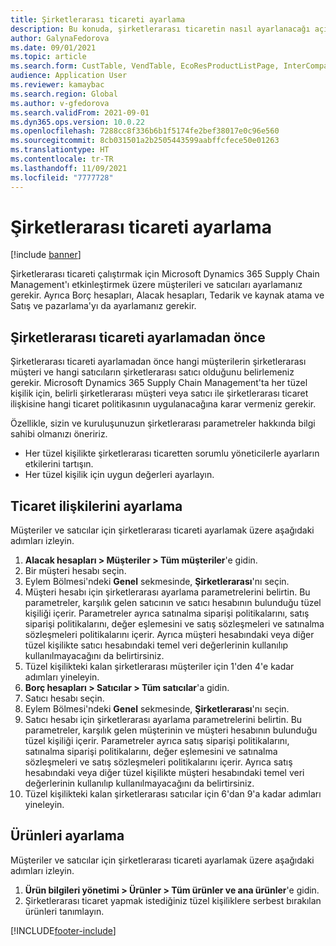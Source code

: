 ```yaml
---
title: Şirketlerarası ticareti ayarlama
description: Bu konuda, şirketlerarası ticaretin nasıl ayarlanacağı açıklanmaktadır
author: GalynaFedorova
ms.date: 09/01/2021
ms.topic: article
ms.search.form: CustTable, VendTable, EcoResProductListPage, InterCompanyTradingRelationSetupCustomer
audience: Application User
ms.reviewer: kamaybac
ms.search.region: Global
ms.author: v-gfedorova
ms.search.validFrom: 2021-09-01
ms.dyn365.ops.version: 10.0.22
ms.openlocfilehash: 7288cc8f336b6b1f5174fe2bef38017e0c96e560
ms.sourcegitcommit: 8cb031501a2b2505443599aabffcfece50e01263
ms.translationtype: HT
ms.contentlocale: tr-TR
ms.lasthandoff: 11/09/2021
ms.locfileid: "7777728"
---
```

# <a name="set-up-intercompany-trade"></a>Şirketlerarası ticareti ayarlama

[!include [banner](../../includes/banner.md)]

Şirketlerarası ticareti çalıştırmak için Microsoft Dynamics 365 Supply Chain Management'ı etkinleştirmek üzere müşterileri ve satıcıları ayarlamanız gerekir. Ayrıca Borç hesapları, Alacak hesapları, Tedarik ve kaynak atama ve Satış ve pazarlama'yı da ayarlamanız gerekir.

## <a name="before-you-set-up-intercompany-trade"></a>Şirketlerarası ticareti ayarlamadan önce

Şirketlerarası ticareti ayarlamadan önce hangi müşterilerin şirketlerarası müşteri ve hangi satıcıların şirketlerarası satıcı olduğunu belirlemeniz gerekir. Microsoft Dynamics 365 Supply Chain Management'ta her tüzel kişilik için, belirli şirketlerarası müşteri veya satıcı ile şirketlerarası ticaret ilişkisine hangi ticaret politikasının uygulanacağına karar vermeniz gerekir.

Özellikle, sizin ve kuruluşunuzun şirketlerarası parametreler hakkında bilgi sahibi olmanızı öneririz.

- Her tüzel kişilikte şirketlerarası ticaretten sorumlu yöneticilerle ayarların etkilerini tartışın.
- Her tüzel kişilik için uygun değerleri ayarlayın.

## <a name="set-up-trading-relations"></a>Ticaret ilişkilerini ayarlama

Müşteriler ve satıcılar için şirketlerarası ticareti ayarlamak üzere aşağıdaki adımları izleyin.

1. **Alacak hesapları \> Müşteriler \> Tüm müşteriler**'e gidin.
1. Bir müşteri hesabı seçin.
1. Eylem Bölmesi'ndeki **Genel** sekmesinde, **Şirketlerarası**'nı seçin.
1. Müşteri hesabı için şirketlerarası ayarlama parametrelerini belirtin. Bu parametreler, karşılık gelen satıcının ve satıcı hesabının bulunduğu tüzel kişiliği içerir. Parametreler ayrıca satınalma siparişi politikalarını, satış siparişi politikalarını, değer eşlemesini ve satış sözleşmeleri ve satınalma sözleşmeleri politikalarını içerir. Ayrıca müşteri hesabındaki veya diğer tüzel kişilikte satıcı hesabındaki temel veri değerlerinin kullanılıp kullanılmayacağını da belirtirsiniz.
1. Tüzel kişilikteki kalan şirketlerarası müşteriler için 1'den 4'e kadar adımları yineleyin.
1. **Borç hesapları \> Satıcılar \> Tüm satıcılar**'a gidin.
1. Satıcı hesabı seçin.
1. Eylem Bölmesi'ndeki **Genel** sekmesinde, **Şirketlerarası**'nı seçin.
1. Satıcı hesabı için şirketlerarası ayarlama parametrelerini belirtin. Bu parametreler, karşılık gelen müşterinin ve müşteri hesabının bulunduğu tüzel kişiliği içerir. Parametreler ayrıca satış siparişi politikalarını, satınalma siparişi politikalarını, değer eşlemesini ve satınalma sözleşmeleri ve satış sözleşmeleri politikalarını içerir. Ayrıca satış hesabındaki veya diğer tüzel kişilikte müşteri hesabındaki temel veri değerlerinin kullanılıp kullanılmayacağını da belirtirsiniz.
1. Tüzel kişilikteki kalan şirketlerarası satıcılar için 6'dan 9'a kadar adımları yineleyin.

## <a name="set-up-products"></a>Ürünleri ayarlama

Müşteriler ve satıcılar için şirketlerarası ticareti ayarlamak üzere aşağıdaki adımları izleyin.

1. **Ürün bilgileri yönetimi \> Ürünler \> Tüm ürünler ve ana ürünler**'e gidin.
1. Şirketlerarası ticaret yapmak istediğiniz tüzel kişiliklere serbest bırakılan ürünleri tanımlayın.

[!INCLUDE[footer-include](../../includes/footer-banner.md)]

